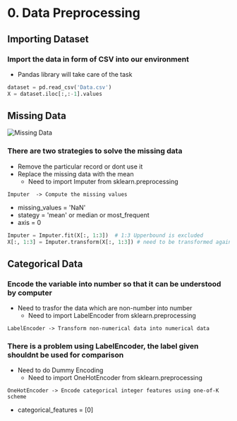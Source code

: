 #  0.	Data Preprocessing

## Importing Dataset

### Import the data in form of CSV into our environment
-	Pandas library will take care of the task

```python
dataset = pd.read_csv('Data.csv')
X = dataset.iloc[:,:-1].values
```

## Missing Data

![Missing Data](/Assets/Missing.png)

### There are two strategies to solve the missing data 
-	Remove the particular record or dont use it
-	Replace the missing data with the mean
	- 	Need to import Imputer from sklearn.preprocessing

`Imputer  -> Compute the missing values`
-	missing_values = 'NaN'
-	stategy = 'mean' or median or most_frequent
-	axis = 0

```python
Imputer = Imputer.fit(X[:, 1:3])  # 1:3 Upperbound is excluded
X[:, 1:3] = Imputer.transform(X[:, 1:3]) # need to be transformed again
```


## Categorical Data 

### Encode the variable into number so that it can be understood by computer
-	Need to trasfor the data which are non-number into number
	-	Need to import LabelEncoder from sklearn.preprocessing

`LabelEncoder -> Transform non-numerical data into numerical data`

### There is a problem using LabelEncoder, the label given shouldnt be used for comparison
-	Need to do Dummy Encoding
	-	Need to import OneHotEncoder from sklearn.preprocessing

`OneHotEncoder -> Encode categorical integer features using one-of-K scheme`
-	categorical_features = [0]